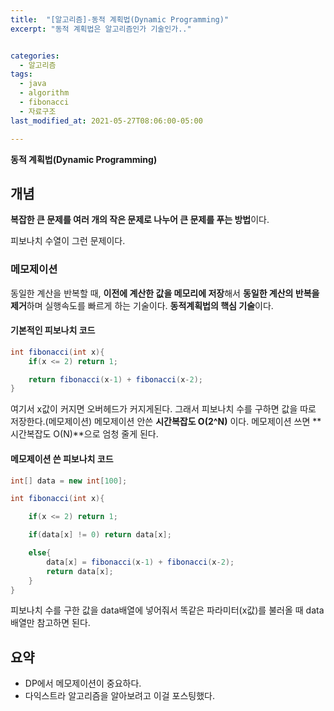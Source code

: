 ```yaml
---
title:  "[알고리즘]-동적 계획법(Dynamic Programming)"
excerpt: "동적 계획법은 알고리즘인가 기술인가.."


categories:
  - 알고리즘
tags:
  - java
  - algorithm
  - fibonacci
  - 자료구조
last_modified_at: 2021-05-27T08:06:00-05:00

---
```


**동적 계획법(Dynamic Programming)**

## 개념
**복잡한 큰 문제를 여러 개의 작은 문제로 나누어 큰 문제를 푸는 방법**이다.

피보나치 수열이 그런 문제이다.

### 메모제이션

동일한 계산을 반복할 때, **이전에 계산한 값을 메모리에 저장**해서
**동일한 계산의 반복을 제거**하며 실행속도를 빠르게 하는 기술이다.
**동적계획법의 핵심 기술**이다.

#### 기본적인 피보나치 코드

```java
int fibonacci(int x){
    if(x <= 2) return 1;

    return fibonacci(x-1) + fibonacci(x-2);
}

```

여기서 x값이 커지면 오버헤드가 커지게된다.
그래서 피보나치 수를 구하면 값을 따로 저장한다.(메모제이션)
메모제이션 안쓴 **시간복잡도 O(2^N)** 이다.
메모제이션 쓰면 **시간복잡도 O(N)**으로 엄청 줄게 된다.

#### 메모제이션 쓴 피보나치 코드

```java
int[] data = new int[100];

int fibonacci(int x){

    if(x <= 2) return 1;

    if(data[x] != 0) return data[x];

    else{
        data[x] = fibonacci(x-1) + fibonacci(x-2);
        return data[x];
    }
}

```

피보나치 수를 구한 값을 data배열에 넣어줘서
똑같은 파라미터(x값)를 불러올 때 data배열만 참고하면 된다.

## 요약

- DP에서 메모제이션이 중요하다.
- 다익스트라 알고리즘을 알아보려고 이걸 포스팅했다.